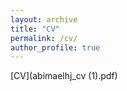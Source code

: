 ```yaml
---
layout: archive
title: "CV"
permalink: /cv/
author_profile: true
---
```


[CV](abimaelhj_cv (1).pdf)
